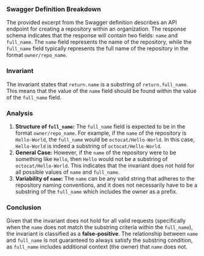 ### Swagger Definition Breakdown
The provided excerpt from the Swagger definition describes an API endpoint for creating a repository within an organization. The response schema indicates that the response will contain two fields: `name` and `full_name`. The `name` field represents the name of the repository, while the `full_name` field typically represents the full name of the repository in the format `owner/repo_name`.

### Invariant
The invariant states that `return.name` is a substring of `return.full_name`. This means that the value of the `name` field should be found within the value of the `full_name` field.

### Analysis
1. **Structure of `full_name`:** The `full_name` field is expected to be in the format `owner/repo_name`. For example, if the `name` of the repository is `Hello-World`, the `full_name` would be `octocat/Hello-World`. In this case, `Hello-World` is indeed a substring of `octocat/Hello-World`.
2. **General Case:** However, if the `name` of the repository were to be something like `Hello`, then `Hello` would not be a substring of `octocat/Hello-World`. This indicates that the invariant does not hold for all possible values of `name` and `full_name`.
3. **Variability of `name`:** The `name` can be any valid string that adheres to the repository naming conventions, and it does not necessarily have to be a substring of the `full_name` which includes the owner as a prefix.

### Conclusion
Given that the invariant does not hold for all valid requests (specifically when the `name` does not match the substring criteria within the `full_name`), the invariant is classified as a **false-positive**. The relationship between `name` and `full_name` is not guaranteed to always satisfy the substring condition, as `full_name` includes additional context (the owner) that `name` does not.
